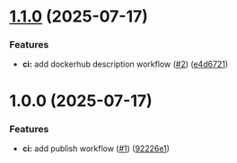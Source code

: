 # [1.1.0](https://github.com/GestaltCaius/tsh-in-docker/compare/v1.0.0...v1.1.0) (2025-07-17)


### Features

* **ci:** add dockerhub description workflow ([#2](https://github.com/GestaltCaius/tsh-in-docker/issues/2)) ([e4d6721](https://github.com/GestaltCaius/tsh-in-docker/commit/e4d6721b266b66f100a0ebaa635e2825a2da58ad))

# 1.0.0 (2025-07-17)


### Features

* **ci:** add publish workflow ([#1](https://github.com/GestaltCaius/tsh-in-docker/issues/1)) ([92226e1](https://github.com/GestaltCaius/tsh-in-docker/commit/92226e11417d95877de4d25a569f03907a4163cc))
